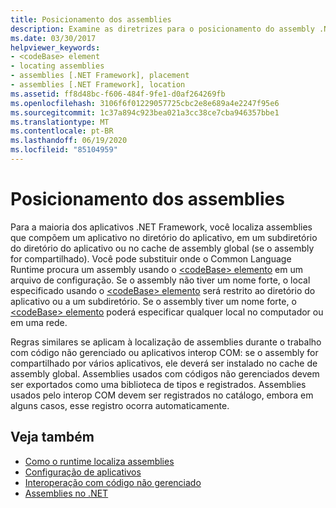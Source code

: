```yaml
---
title: Posicionamento dos assemblies
description: Examine as diretrizes para o posicionamento do assembly .NET nos diretórios (por exemplo, no cache de assembly global ou no diretório ou subdiretório do aplicativo).
ms.date: 03/30/2017
helpviewer_keywords:
- <codeBase> element
- locating assemblies
- assemblies [.NET Framework], placement
- assemblies [.NET Framework], location
ms.assetid: ff8d48bc-f606-484f-9fe1-d0af264269fb
ms.openlocfilehash: 3106f6f01229057725cbc2e8e689a4e2247f95e6
ms.sourcegitcommit: 1c37a894c923bea021a3cc38ce7cba946357bbe1
ms.translationtype: MT
ms.contentlocale: pt-BR
ms.lasthandoff: 06/19/2020
ms.locfileid: "85104959"
---
```

# <a name="assembly-placement"></a>Posicionamento dos assemblies
Para a maioria dos aplicativos .NET Framework, você localiza assemblies que compõem um aplicativo no diretório do aplicativo, em um subdiretório do diretório do aplicativo ou no cache de assembly global (se o assembly for compartilhado). Você pode substituir onde o Common Language Runtime procura um assembly usando o [ \<codeBase> elemento](../configure-apps/file-schema/runtime/codebase-element.md) em um arquivo de configuração. Se o assembly não tiver um nome forte, o local especificado usando o [ \<codeBase> elemento](../configure-apps/file-schema/runtime/codebase-element.md) será restrito ao diretório do aplicativo ou a um subdiretório. Se o assembly tiver um nome forte, o [ \<codeBase> elemento](../configure-apps/file-schema/runtime/codebase-element.md) poderá especificar qualquer local no computador ou em uma rede.  
  
 Regras similares se aplicam à localização de assemblies durante o trabalho com código não gerenciado ou aplicativos interop COM: se o assembly for compartilhado por vários aplicativos, ele deverá ser instalado no cache de assembly global. Assemblies usados com códigos não gerenciados devem ser exportados como uma biblioteca de tipos e registrados. Assemblies usados pelo interop COM devem ser registrados no catálogo, embora em alguns casos, esse registro ocorra automaticamente.  
  
## <a name="see-also"></a>Veja também

- [Como o runtime localiza assemblies](../deployment/how-the-runtime-locates-assemblies.md)
- [Configuração de aplicativos](../configure-apps/index.md)
- [Interoperação com código não gerenciado](../interop/index.md)
- [Assemblies no .NET](index.md)
